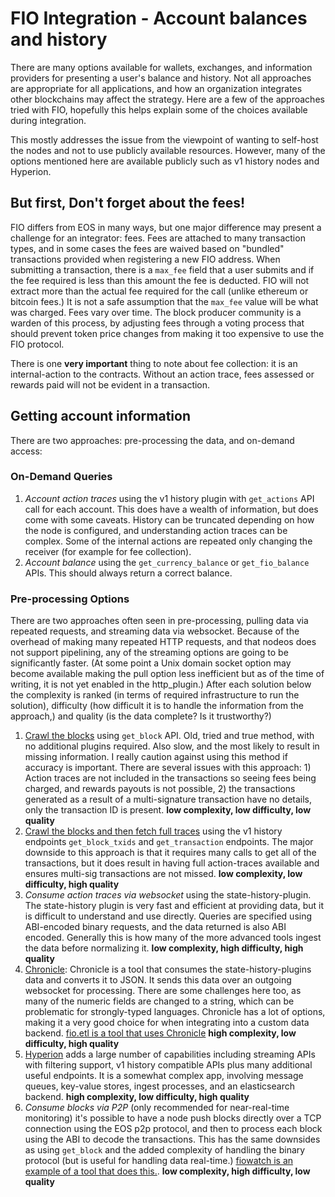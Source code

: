 # FIO Integration - Account balances and history

There are many options available for wallets, exchanges, and information providers for presenting a user's balance and history. Not all approaches are appropriate for all applications, and how an organization integrates other blockchains may affect the strategy. Here are a few of the approaches tried with FIO, hopefully this helps explain some of the choices available during integration.

This mostly addresses the issue from the viewpoint of wanting to self-host the nodes and not to use publicly available resources. However, many of the options mentioned here are available publicly such as v1 history nodes and Hyperion.

## But first, Don't forget about the fees!

FIO differs from EOS in many ways, but one major difference may present a challenge for an integrator: fees. Fees are attached to many transaction types, and in some cases the fees are waived based on "bundled" transactions provided when registering a new FIO address. When submitting a transaction, there is a `max_fee` field that a user submits and if the fee required is less than this amount the fee is deducted. FIO will not extract more than the actual fee required for the call (unlike ethereum or bitcoin fees.) It is not a safe assumption that the `max_fee` value will be what was charged. Fees vary over time. The block producer community is a warden of this process, by adjusting fees through a voting process that should prevent token price changes from making it too expensive to use the FIO protocol.

There is one **very important** thing to note about fee collection: it is an internal-action to the contracts. Without an action trace, fees assessed or rewards paid will not be evident in a transaction.

## Getting account information

There are two approaches: pre-processing the data, and on-demand access:

### On-Demand Queries

1. _Account action traces_ using the v1 history plugin with `get_actions` API call for each account. This does have a wealth of information, but does come with some caveats. History can be truncated depending on how the node is configured, and understanding action traces can be complex. Some of the internal actions are repeated only changing the receiver (for example for fee collection).
2. _Account balance_ using the `get_currency_balance` or `get_fio_balance` APIs. This should always return a correct balance.

### Pre-processing Options

There are two approaches often seen in pre-processing, pulling data via repeated requests, and streaming data via websocket. Because of the overhead of making many repeated HTTP requests, and that nodeos does not support pipelining, any of the streaming options are going to be significantly faster. (At some point a Unix domain socket option may become available making the pull option less inefficient but as of the time of writing, it is not yet enabled in the http_plugin.) After each solution below the complexity is ranked (in terms of required infrastructure to run the solution), difficulty (how difficult it is to handle the information from the approach,) and quality (is the data complete? Is it trustworthy?)

1. [Crawl the blocks](get-block.go) using `get_block` API. Old, tried and true method, with no additional plugins required. Also slow, and the most likely to result in missing information. I really caution against using this method if accuracy is important.  There are several issues with this approach: 1) Action traces are not included in the transactions so seeing fees being charged, and rewards payouts is not possible, 2) the transactions generated as a result of a multi-signature transaction have no details, only the transaction ID is present. **low complexity, low difficulty, low quality**
1. [Crawl the blocks and then fetch full traces](v1history.go) using the v1 history endpoints `get_block_txids` and `get_transaction` endpoints. The major downside to this approach is that it requires many calls to get all of the transactions, but it does result in having full action-traces available and ensures multi-sig transactions are not missed. **low complexity, low difficulty, high quality**
1. _Consume action traces via websocket_ using the state-history-plugin. The state-history plugin is very fast and efficient at providing data, but it is difficult to understand and use directly. Queries are specified using ABI-encoded binary requests, and the data returned is also ABI encoded. Generally this is how many of the more advanced tools ingest the data before normalizing it. **low complexity, high difficulty, high quality**
1. [Chronicle](https://github.com/EOSChronicleProject/eos-chronicle): Chronicle is a tool that consumes the state-history-plugins data and converts it to JSON. It sends this data over an outgoing websocket for processing. There are some challenges here too, as many of the numeric fields are changed to a string, which can be problematic for strongly-typed languages. Chronicle has a lot of options, making it a very good choice for when integrating into a custom data backend. [fio.etl is a tool that uses Chronicle](https://github.com/fioprotocol/fio.etl) **high complexity, low difficulty, high quality**
1. [Hyperion](https://hyperion.docs.eosrio.io/) adds a large number of capabilities including streaming APIs with filtering support, v1 history compatible APIs plus many additional useful endpoints. It is a somewhat complex app, involving message queues, key-value stores, ingest processes, and an elasticsearch backend. **high complexity, low difficulty, high quality**
1. _Consume blocks via P2P_ (only recommended for near-real-time monitoring) it's possible to have a node push blocks directly over a TCP connection using the EOS p2p protocol, and then to process each block using the ABI to decode the transactions. This has the same downsides as using `get_block` and the added complexity of handling the binary protocol (but is useful for handling data real-time.) [fiowatch is an example of a tool that does this.](https://github.com/blockpane/fiowatch). **low complexity, high difficulty, low quality**

